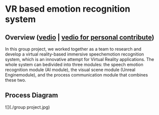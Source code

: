 # VR based emotion recognition system 

## Overview ([vedio](https://youtu.be/sESbvDa2bjo) | [vedio for personal contribute](https://youtu.be/IIWplrW0tFM))
In this group project, we worked together as a team to research and develop a virtual reality-based immersive speechemotion recognition system, which is an innovative attempt for Virtual Reality applications. The whole system can bedivided into three modules: the speech emotion recognition module (AI module), the visual scene module (Unreal Enginemodule), and the process communication module that combines these two.  

## Process Diagram
![](./group project.jpg)
